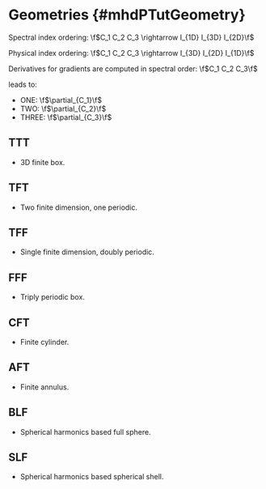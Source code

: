 Geometries {#mhdPTutGeometry}
==========

Spectral index ordering: \f$C_1 C_2 C_3 \rightarrow I_{1D} I_{3D} I_{2D}\f$

Physical index ordering: \f$C_1 C_2 C_3 \rightarrow I_{3D} I_{2D} I_{1D}\f$

Derivatives for gradients are computed in spectral order: \f$C_1 C_2 C_3\f$ 

leads to:
   - ONE: \f$\partial_{C_1}\f$
   - TWO: \f$\partial_{C_2}\f$
   - THREE: \f$\partial_{C_3}\f$

TTT
---

   - 3D finite box.

TFT
---
   - Two finite dimension, one periodic.

TFF
---

   - Single finite dimension, doubly periodic.

FFF
---

   - Triply periodic box.

CFT
---

   - Finite cylinder.

AFT
---

   - Finite annulus.

BLF
---

   - Spherical harmonics based full sphere.

SLF
---

   - Spherical harmonics based spherical shell.


